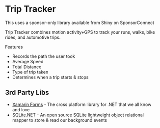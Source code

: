 # Trip Tracker
This uses a sponsor-only library available from Shiny on SponsorConnect

Trip Tracker combines motion activity+GPS to track your runs, walks, bike rides, and automotive trips.

Features
* Records the path the user took
* Average Speed
* Total Distance
* Type of trip taken
* Determines when a trip starts & stops

## 3rd Party Libs
* [Xamarin Forms](https://github.com/xamarin/xamarin.forms) - The cross platform library for .NET that we all know and love
* [SQLite.NET](https://github.com/praeclarum/sqlite-net) - An open source SQLite lightweight object relational mapper to store & read our background events